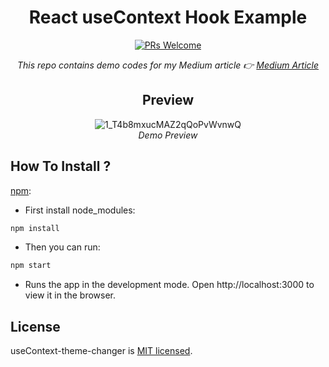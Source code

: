 <div align="center">
  
# React useContext Hook Example
[![PRs Welcome](https://img.shields.io/badge/PRs-welcome-brightgreen.svg?style=flat-square)](http://makeapullrequest.com)<br>

<i>This repo contains demo codes for my Medium article 👉  <a href="https://tsafaelmali.medium.com/react-usecontext-hookunu-kullanarak-dark-light-mod-lar%C4%B1-nas%C4%B1l-eklenir-f8a0c40d4f1a">Medium Article</a></i>

## Preview 

![1_T4b8mxucMAZ2qQoPvWvnwQ](https://user-images.githubusercontent.com/17435062/106383011-42363f00-63d4-11eb-841a-3d3bc68a996a.gif)<br>
<i>Demo Preview</i>

</div>

## How To Install ? 

[npm]():

- First install node_modules:

```sh
npm install
```

- Then you can run:

```sh
npm start
```

- Runs the app in the development mode. Open http://localhost:3000 to view it in the browser.

## License

useContext-theme-changer is [MIT licensed](./LICENSE).
